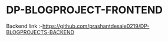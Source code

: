 # DP-BLOGPROJECT-FRONTEND

Backend link :-https://github.com/prashantdesale0219/DP-BLOGPROJECTS-BACKEND